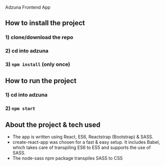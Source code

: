 Adzuna Frontend App

## How to install the project

### 1) clone/download the repo

### 2) cd into adzuna

### 3) `npm install` (only once)

## How to run the project

### 1) cd into adzuna

### 2) `npm start`

## About the project & tech used

- The app is written using React, ES6, Reactstrap (Bootstrap) & SASS.
- create-react-app was chosen for a fast & easy setup.
  It includes Babel, which takes care of transpiling ES6 to ES5 and supports the use of SASS.
- The node-sass npm package transpiles SASS to CSS
